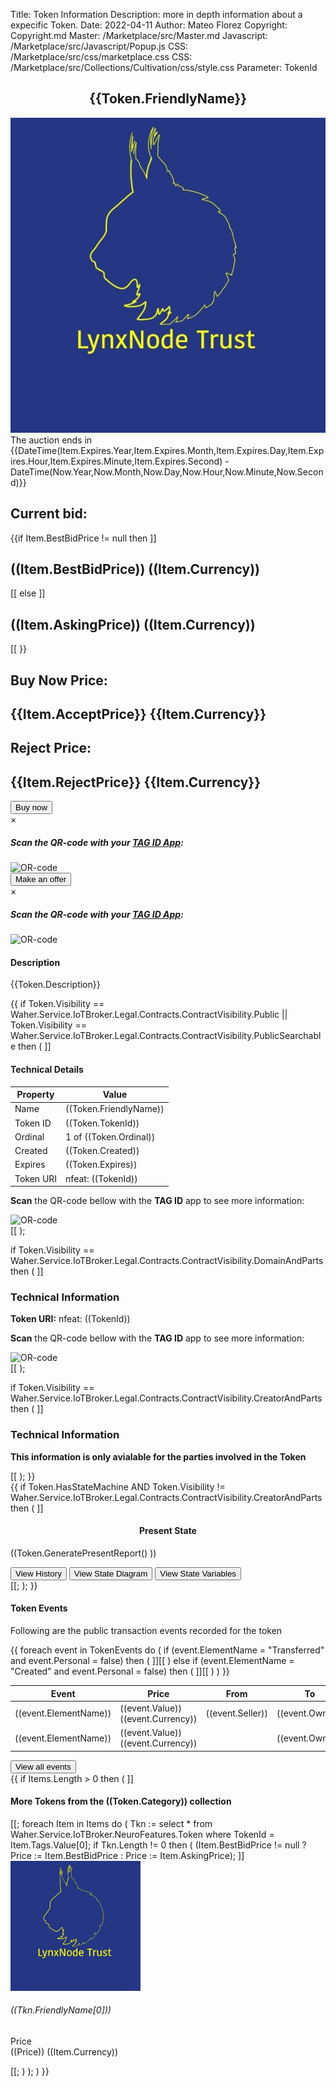 Title: Token Information
Description: more in depth information about a expecific Token.
Date: 2022-04-11
Author: Mateo Florez
Copyright: Copyright.md
Master: /Marketplace/src/Master.md
Javascript: /Marketplace/src/Javascript/Popup.js
CSS: /Marketplace/src/css/marketplace.css
CSS: /Marketplace/src/Collections/Cultivation/css/style.css
Parameter: TokenId

<div style='display:none'>
{{ 
    Token := select top 1 * from  Waher.Service.IoTBroker.NeuroFeatures.Token where TokenId = TokenId;
	TokenEvents := select * from Waher.Service.IoTBroker.NeuroFeatures.Events.TokenEvent where TokenId = TokenId;
	Item := select top 1 * from Waher.Service.IoTBroker.Marketplace.AuctionItem where TokenId = Token.TokenId and Processed = null;
	Items := (select top 5 * 
		from 
			Waher.Service.IoTBroker.Marketplace.AuctionItem 
		where 
			Type = Item.Type 
		and 
			Processed = null
		and 
			ObjectId != Item.ObjectId 
		and
			Expires > Now
		);
}}
</div>



<div class="container info zone ">
	<div class="token-basic-info token-description-container bg-secondary bg-opacity-10">
		<div class="token-title">
			<div><h2 class= "default-blue Lead" style= "text-align: center;">{{Token.FriendlyName}}</h2></div>
			<div class="token-img-container"><img class="shadow token-img" src="Images/tokenImage.png" alt="glyph-image"/></div>
		</div>
		<div class="auction default-blue m-3">
			The auction ends in {{DateTime(Item.Expires.Year,Item.Expires.Month,Item.Expires.Day,Item.Expires.Hour,Item.Expires.Minute,Item.Expires.Second) -  DateTime(Now.Year,Now.Month,Now.Day,Now.Hour,Now.Minute,Now.Second)}}
		</div>
		<div class="token-price-wrapper">
			<div class="token-price">
				<h2 class="default-blue"> Current bid:</h2>
				{{if Item.BestBidPrice != null then
				]]<h2>((Item.BestBidPrice)) ((Item.Currency))</h2>[[
				else 
				]]<h2>((Item.AskingPrice)) ((Item.Currency))</h2>[[
				}}
			</div>
			<div class="token-price">
				<h2 class="default-blue">Buy Now Price:</h2>
				<h2>{{Item.AcceptPrice}} {{Item.Currency}}</h2>
			</div>
			<div class="token-price">
				<h2 class="default-blue">Reject Price:</h2>
				<h2>{{Item.RejectPrice}} {{Item.Currency}}</h2>
			</div>
		</div>
		<div class= "token-price-buttons-wrapper">
			<div>
				<button class="buy-button" onclick="displayBuyQR('{{TokenId}}')">Buy now</button>
				<div id="buyModal" class="modal">
					<div class="modal-content">
						<span class="close">&times;</span>
						<div class="modal-header">
							<h5 class="modal-title">Scan the QR-code with your <a class="link-secondary" href="/Marketplace/src/Resources/Tutorials/TagId/TagIdResources.md">TAG ID App</a>:</p>
						</div>
						<img class="qr-code-img" src="/QR/iotsc:{{Url:="2a7d62ce-a8e5-d476-9c1f-618860926193@legal.mateo.lab.tagroot.io?RequestForTendersId="+Item.ContractId+"&Visibility=PublicSearchable"+"&Price="+Item.AcceptPrice+"&Currency="+Item.Currency+"&Role=Buyer"+"&Auctioneer="+Waher.IoTGateway.Setup.LegalIdentityConfiguration.LatestApprovedLegalIdentityId;
						UrlEncode(Url)}}" alt="OR-code"/>
					</div>
				</div>
			</div>
			<div>
				<button class="offer-button btn-primary" onclick="displayOfferQR('{{TokenId}}')">Make an offer</button>
				<div id="offerModal" class="modal">
					<div class="modal-content">
						<span class="close">&times;</span>
						<div class="modal-header">
							<h5 class="modal-title">Scan the QR-code with your <a class="link-secondary" href="/Marketplace/src/Resources/Tutorials/TagId/TagIdResources.md">TAG ID App</a>:</p>
						</div>
						<img class="qr-code-img" src="/QR/iotsc:{{Url:="2a7d62ce-a8e5-d476-9c1f-618860926193@legal.mateo.lab.tagroot.io?RequestForTendersId="+Item.ContractId+"&Currency="+Item.Currency+"&Visibility=PublicSearchable"+"&Role=Buyer"+"&Auctioneer="+Waher.IoTGateway.Setup.LegalIdentityConfiguration.LatestApprovedLegalIdentityId;
						UrlEncode(Url)}}" alt="OR-code"/>
					</div>
				</div>
			</div>
		</div>
    </div>
	<div class="token-basic-info bg-secondary bg-opacity-10">
		<div class="token-description-container">
			<div class="token-description">
				<h4 class="default-blue">Description</h4>
				<p>{{Token.Description}}</p>
			</div>

{{
if Token.Visibility == Waher.Service.IoTBroker.Legal.Contracts.ContractVisibility.Public || Token.Visibility == Waher.Service.IoTBroker.Legal.Contracts.ContractVisibility.PublicSearchable then
(
]]<div>
<h4 class="default-blue">Technical Details</h4>
<table class =" table-responsive table text-start">
  <thead>
	<tr>
		<th>Property</th>
		<th>Value</th>
	</tr>
  </thead>
  <tbody class="table-group-divider text-break">
  <tr>
    <td>Name</td>
    <td>((Token.FriendlyName))</td>
  </tr>
  <tr>
    <td>Token ID</td>
    <td>((Token.TokenId))</td>
  </tr>
  <tr>
    <td>Ordinal</td>
    <td>1 of ((Token.Ordinal))</td>
  </tr>
  <tr>
    <td>Created</td>
    <td>((Token.Created))</td>
  </tr>
   <tr>
    <td>Expires</td>
    <td>((Token.Expires))</td>
  </tr>
  <tr>
    <td>Token URI</td>
    <td>nfeat: ((TokenId))</td>
  </tr>
  </tbody>
</table>
<p><strong>Scan</strong> the QR-code bellow with the <strong>TAG ID</strong> app to see more information:</p>
<img class="qr-code-img" src="/QR/nfeat:((TokenId))" alt="OR-code"/>
</div>[[
);

if Token.Visibility == Waher.Service.IoTBroker.Legal.Contracts.ContractVisibility.DomainAndParts then 
(
]]<div>
<h3 class="default-blue">Technical Information</h3>
<p><strong>Token URI:</strong> nfeat: ((TokenId))</p>
<p><strong>Scan</strong> the QR-code bellow with the <strong>TAG ID</strong> app to see more information:</p>
<img class="qr-code-img" src="/QR/nfeat:((TokenId))" alt="OR-code"/>
</div>[[
);

if Token.Visibility == Waher.Service.IoTBroker.Legal.Contracts.ContractVisibility.CreatorAndParts then 
(
]]<div>
<h3 class="default-blue">Technical Information</h3>
<p><strong>This information is only avialable for the parties involved in the Token</strong></p>
[[
);
}}             
            </div>
        </div>
{{
if Token.HasStateMachine AND Token.Visibility != Waher.Service.IoTBroker.Legal.Contracts.ContractVisibility.CreatorAndParts then
( 
]]<div class="token-basic-info bg-secondary bg-opacity-10">
<h4 class="default-blue" style= "text-align: center;">Present State</h4>

((Token.GeneratePresentReport() ))

<div class="report-btns">
	<button class="btn btn-primary" onclick="location.href='Reports.md?TokenId=((Token.TokenId))&ReportType=History'">View History</button>
	<button class="btn btn-primary" onclick="location.href='Reports.md?TokenId=((Token.TokenId))&ReportType=Diagram'">View State Diagram</button>
	<button class="btn btn-primary" onclick="location.href='Reports.md?TokenId=((Token.TokenId))&ReportType=Variables'">View State Variables</button>
</div>
</div>[[;
);
}}
<div class="token-basic-info bg-secondary bg-opacity-10">
    <div class="token-description-container">
        <div class="token-description">
            <h4 class="default-blue">Token Events</h4>
            <p>Following are the public transaction events recorded for the token</p>
        </div>
		<div class="table-responsive">
		<table class ="table text-start">
		  <thead>
			<tr>
				<th>Event</th>
				<th>Price</th>
				<th>From</th>
				<th>To</th>
				<th>Ownership Contract</th>
				<th>Timestamp</th>
			</tr>
		  </thead>
		  <tbody class="table-group-divider text-wrap">
{{
foreach event in TokenEvents do
(
if (event.ElementName = "Transferred" and event.Personal = false) then
(
]]<tr>
<td>((event.ElementName))</td>
<td>((event.Value)) ((event.Currency))</td>
<td>((event.Seller))</td>
<td>((event.Owner))</td>
<td>((event.OwnershipContract))</td>
<td>((event.Timestamp))</td>
</tr>[[
)
else if (event.ElementName = "Created" and event.Personal = false) then
(
]]<tr>
<td>((event.ElementName))</td>
<td>((event.Value)) ((event.Currency))</td>
<td></td>
<td>((event.Owner))</td>
<td>((event.OwnershipContract))</td>
<td>((event.Timestamp))</td>
</tr>[[
)
)
}}
</tbody>
</table>
</div>
<button type="button" class="btn btn-primary" onclick="location.href='Reports.md?TokenId={{Token.TokenId}}&ReportType=Events'">View all events</button>
</div>
</div>
{{
if Items.Length > 0 then
(
]]<div class="more-from-collection">
<h4 class="default-blue" >More Tokens from the ((Token.Category)) collection</h4>
<div class="zone grid-wrapper">[[;
foreach Item in Items
do
(
Tkn :=  select * from Waher.Service.IoTBroker.NeuroFeatures.Token where TokenId = Item.Tags.Value[0];
if Tkn.Length != 0 then
(
(Item.BestBidPrice != null ? Price := Item.BestBidPrice : Price := Item.AskingPrice);
]]<div class="shadow card m-2 token_zone" style="width: 13rem;" onclick="location.href='TokenInfo.md?TokenId=((Tkn.TokenId[0]))'">
<img class="card-img-top token-image" src="/Marketplace/src/Collections/Cultivation/Images/tokenImage.png" alt="glyph-image"/>
<div class= "card-body">
	<h6 class="card-title text-start">((Tkn.FriendlyName[0]))</h6>
	<p class="card-text text-start">Price <br>((Price)) ((Item.Currency))</p>
</div>
</div>[[;
)
);
)
}}
</div>
</div>



